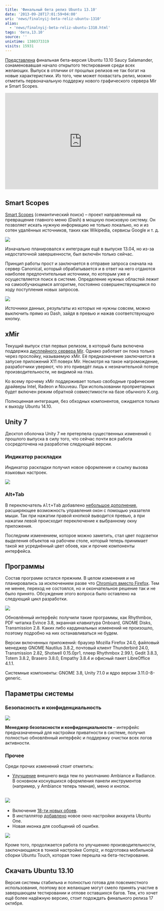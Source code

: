 ```yaml
---
title: 'Финальный бета релиз Ubuntu 13.10'
date: '2013-09-28T17:01:59+04:00'
uri: 'news/finalnyij-beta-reliz-ubuntu-1310'
alias: 
  - 'news/finalnyij-beta-reliz-ubuntu-1310.html'
tags: 'бета,13.10'
source: ''
unixtime: 1380373319
visits: 15931
---
```

[Представлена](https://lists.ubuntu.com/archives/ubuntu-announce/2013-September/000176.html) финальная бета-версия Ubuntu 13.10 Saucy Salamander, ознаменовавшая начало открытого тестирования среди всех желающих. Выпуск в отличии от прошлых релизов не так богат на новые характеристики. Из того, чем может похвастать релиз, можно отметить первоначальную поддержу нового графического сервера Mir и Smart Scopes.

<iframe src="http://www.youtube.com/embed/rqVbv8ULoCc" frameborder="0" width="500" height="315"></iframe> 

## Smart Scopes

[Smart Scopes](news/smart-scopes-poluchil-podderzhku-vyibora-oblastej-i-prevyu) (семантический поиск) – проект направленный на превращение главного меню (Dash) в мощную поисковую систему. Он позволяет искать нужную информацию не только локально, но и из сотен удалённых источников, таких как Wikipedia, сервисы Google и т. д.

[![](img/2013/09/28/17-00/ubuntu-1310-4-9980495444-o.jpg)](img/2013/09/28/17-00/ubuntu-1310-4-9980495444-o.jpg)

Изначально планировался к интеграции ещё в выпуске 13.04, но из-за недостаточной завершенности, был включён только сейчас.

Принцип работы прост и заключается в отправке запроса сначала на сервер Canonical, который обрабатывается и в ответ на него отдаются наиболее предпочтительные источники, по которым уже и осуществляется поиск в системе. Определение нужных областей лежит на самообучающемся алгоритме, постоянно совершенствующимся по ходу поступления новых запросов.

[![](img/2013/09/28/17-00/ubuntu-1310-2-9980471975-o.jpg)](img/2013/09/28/17-00/ubuntu-1310-2-9980471975-o.jpg)

Источники данных, результаты из которых не нужны совсем, можно выключить прямо из Dash, зайдя в превью и нажав соответствующую кнопку.

## xMir

Текущий выпуск стал первых релизом, в который была включена поддержка [дисплейного сервера Mir](news/ubuntu-1310-budet-ispolzovat-mir-po-umolchaniyu). Однако работает он пока только через прослойку, называемую xMir. Её предназначение заключается в запуске приложений X11 поверх Mir. Несмотря на такое нагромождение, разработчики уверяют, что это приведёт лишь к незначительной потере производительности, не видимой на глаз.

Ко всему прочему xMir поддерживает только свободные графические драйверы Intel, Radeon и Nouveau. При использовании проприетарных будет включен режим обратной совместимости на базе обычного X.org.

Полноценная интеграция, без обходных компонентов, ожидается только к выходу Ubuntu 14.10.

## Unity 7

Десктоп оболочка Unity 7 не претерпела существенных изменений с прошлого выпуска в силу того, что сейчас почти вся работа сосредоточена на разработке следующей версии.

### Индикатор раскладки

Индикатор раскладки получил новое оформление и ссылку вызова языковых настроек.

[![](img/2013/09/28/17-00/ubuntu-1310-5-9980539536-o.jpg)](img/2013/09/28/17-00/ubuntu-1310-5-9980539536-o.jpg)

### Alt+Tab

В переключатель <kbd>Alt+Tab</kbd> добавлено [небольшое дополнение](news/ubuntu-1310-podderzhka-myishi-dlya-alt-tab), расширяющее возможность управления окон с помощью указателя мыши. Так при нажатии правой кнопкой выводится превью, а при нажатии левой происходит переключение к выбранному окну приложения.

Последним изменением, которое можно заметить, стал цвет подсветки выделения объектов на рабочем столе, который теперь принимает такой же усреднённый цвет обоев, как и прочие компоненты интерфейса.

## Программы

Состав программ остался прежним. В целом изменения и не планировались за исключением разве что [Сhromium вместо Firefox](news/chromium-ne-zamenit-firefox-v-ubuntu-1310). Тем не менее, переход не состоялся, но и окончательное решение так и не было принято. Обсуждение этого вопроса было оставлено на следующий цикл разработки.

[![](img/2013/09/28/17-00/ubuntu-1310-1-9980498254-o.jpg)](img/2013/09/28/17-00/ubuntu-1310-1-9980498254-o.jpg)

Обновлённый интерфейс получили такие программы, как Rhythmbox, PDF читалка Evince 3.8, экранная клавиатура Onboard, GNOME Disks, Transmission 2.8. Каких либо кардинальных изменений не произошло, поэтому подробно на них останавливаться не будем.

Версии включенных приложений: браузер Mozilla Firefox 24.0, файловый менеджер GNOME Nautilus 3.8.2, почтовый клиент Thunderbird 24.0, Transmission 2.82, Shotwell 0.15.0pr1, плеер Rhythmbox 2.99.1, Gedit 3.8.3, Totem 3.8.2, Brasero 3.8.0, Empathy 3.8.4 и офисный пакет LibreOffice 4.1.1.

Системные компоненты: GNOME 3.8, Unity 7.1.0 и ядро версии 3.11.0-8-generic.

## Параметры системы

### Безопасность и конфиденциальность

[![](img/2013/09/28/17-00/ubuntu-1310-1-9980472385-o.jpg)](img/2013/09/28/17-00/ubuntu-1310-1-9980472385-o.jpg)

**Менеджер безопасности и конфиденциальности** – интерфейс предназначенный для настройки приватности в системе, получил полностью обновлённый интерфейс и поддержку очистки всех логов активности.

### Прочее

Среди прочих изменений стоит отметить:

*   [Улучшение](news/v-ubuntu-1310-dobavlen-patch-dly-ambiance-i-radiance) внешнего вида тем по умолчанию Ambiance и Radiance. В основном коснувшихся оформления панели инструментов (например, у Ambiance теперь темная), меню и кнопок.

## [![](img/2013/09/28/17-00/ubuntu-1310-3-9980495874-o.jpg)](img/2013/09/28/17-00/ubuntu-1310-3-9980495874-o.jpg)

*   Включение [18-ти новых обоев](news/vyibranyi-18-novyix-oboev-dlya-ubuntu-1310).
*   В инсталлятор [добавлено](news/v-installyator-ubuntu-1310-dobavlena-nastrojka-ubuntu-one) новое окно настройки аккаунта Ubuntu One.
*   Новая иконка для сообщений об ошибке.

[![](img/2013/09/28/17-00/ubuntu-1310-1-9980540656-o.jpg)](img/2013/09/28/17-00/ubuntu-1310-1-9980540656-o.jpg)

Кроме того, продолжается работа по улучшению производительности, заключающаяся в тонкой настройке Compiz, и подготовка мобильной сборки Ubuntu Touch, которая тоже перешла на бета-тестирование.

## Скачать Ubuntu 13.10

Версия системы стабильна и полностью готова для повсеместного использования, поэтому все желающие могут смело принять участие в завершающем тестировании и отлове оставшихся багов. Тем, кто хочет ещё более надёжную версию, стоит подождать финального релиза 17 октября.
